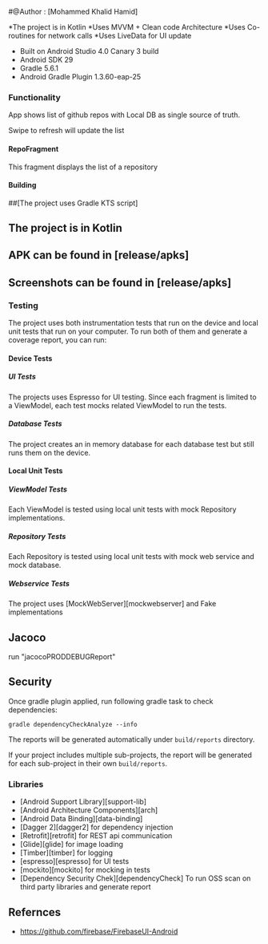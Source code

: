 #@Author : [Mohammed Khalid Hamid]

*The project is in Kotlin
*Uses MVVM + Clean code Architecture
*Uses Co-routines for network calls
*Uses LiveData for UI update
* Built on Android Studio 4.0 Canary 3 build
* Android SDK 29
* Gradle 5.6.1
* Android Gradle Plugin 1.3.60-eap-25


### Functionality

App shows list of github repos with Local DB as single source of truth.

Swipe to refresh will update the list

#### RepoFragment
This fragment displays the list of a repository


#### Building
##[The project uses Gradle KTS script]
## The project is in Kotlin

## APK can be found in [release/apks]  
## Screenshots can be found in  [release/apks]  



### Testing
The project uses both instrumentation tests that run on the device
and local unit tests that run on your computer.
To run both of them and generate a coverage report, you can run:



#### Device Tests
##### UI Tests
The projects uses Espresso for UI testing. Since each fragment
is limited to a ViewModel, each test mocks related ViewModel to
run the tests.
##### Database Tests
The project creates an in memory database for each database test but still
runs them on the device.

#### Local Unit Tests
##### ViewModel Tests
Each ViewModel is tested using local unit tests with mock Repository
implementations.
##### Repository Tests
Each Repository is tested using local unit tests with mock web service and
mock database.
##### Webservice Tests
The project uses [MockWebServer][mockwebserver] and Fake implementations

## Jacoco
run "jacocoPRODDEBUGReport"

## Security
Once gradle plugin applied, run following gradle task to check dependencies:

```
gradle dependencyCheckAnalyze --info
```

The reports will be generated automatically under `build/reports` directory.

If your project includes multiple sub-projects, the report will be generated for each sub-project in their own `build/reports`.


### Libraries
* [Android Support Library][support-lib]
* [Android Architecture Components][arch]
* [Android Data Binding][data-binding]
* [Dagger 2][dagger2] for dependency injection
* [Retrofit][retrofit] for REST api communication
* [Glide][glide] for image loading
* [Timber][timber] for logging
* [espresso][espresso] for UI tests
* [mockito][mockito] for mocking in tests
* [Dependency Security Chek][dependencyCheck] To run OSS scan on third party libraries and generate report

## Refernces

* https://github.com/firebase/FirebaseUI-Android





